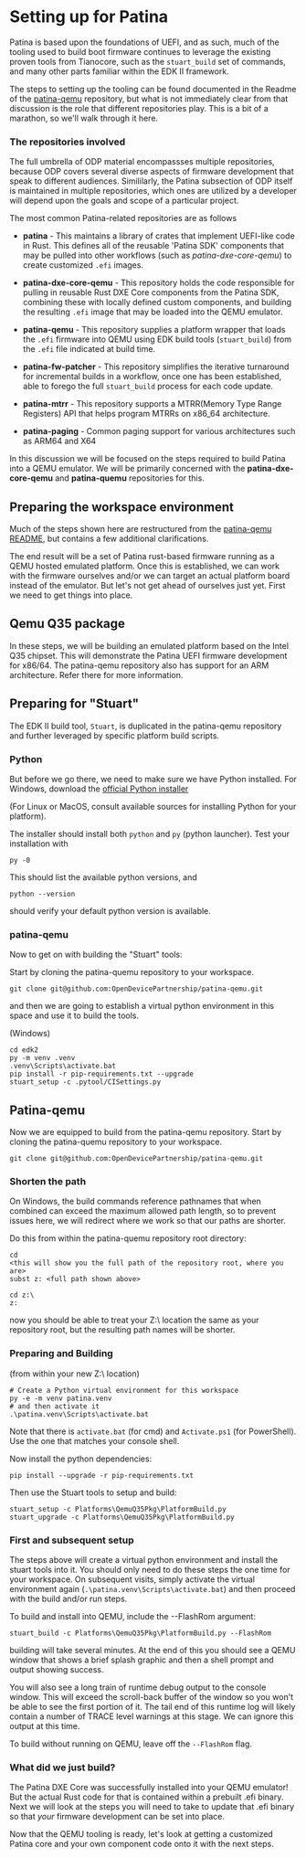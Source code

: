 # Setting up for Patina

Patina is based upon the foundations of UEFI, and as such, much of the tooling used to build boot firmware
continues to leverage the existing proven tools from Tianocore, such as the `stuart_build` set of commands, and many other parts familiar within the EDK II framework.

The steps to setting up the tooling can be found documented in the Readme of the [patina-qemu](https://github.com/OpenDevicePartnership/patina-qemu) repository, but what is not immediately clear from that discussion is the role that different repositories play.  This is a bit of a marathon, so we'll walk through it here.

### The repositories involved
The full umbrella of ODP material encompassses multiple repositories, because ODP covers several diverse aspects of firmware development that speak to different audiences.  Simililarly, the Patina subsection of ODP itself is maintained in multiple repositories, which ones are utilized by a developer will depend upon the goals and scope of a particular project.

The most common Patina-related repositories are as follows

- __patina__ - This maintains a library of crates that implement UEFI-like code in Rust. This defines all of the reusable
'Patina SDK' components that may be pulled into other workflows (such as _patina-dxe-core-qemu_) to create customized `.efi` images.

- __patina-dxe-core-qemu__ - This repository holds the code responsible for pulling in reusable Rust DXE Core components from the Patina SDK, combining these with locally defined custom components, and building the resulting `.efi` image that may be loaded into the QEMU emulator.

- __patina-qemu__ - This repository supplies a platform wrapper that loads the `.efi` firmware into QEMU using EDK build tools (`stuart_build`) from the `.efi` file indicated at build time.

- __patina-fw-patcher__ - This repository simplifies the iterative turnaround for incremental builds in a workflow, once one has been established, able to forego the full `stuart_build` process for each code update.

- __patina-mtrr__ - This repository supports a MTRR(Memory Type Range Registers) API that helps program MTRRs on x86_64 architecture.
- __patina-paging__ - Common paging support for various architectures such as ARM64 and X64

In this discussion we will be focused on the steps required to build Patina into a QEMU emulator.  We will be primarily concerned
with the __patina-dxe-core-qemu__ and __patina-quemu__ repositories for this.

## Preparing the workspace environment

Much of the steps shown here are restructured from the [patina-qemu README](https://github.com/OpenDevicePartnership/patina-qemu?tab=readme-ov-file#first-time-tool-setup-instructions-for-this-repository), but contains a few additional clarifications.

The end result will be a set of Patina rust-based firmware running as a QEMU hosted emulated platform.  Once this is established, we can work with the firmware ourselves and/or we can target an actual platform board instead of the emulator.  But let's not get ahead of ourselves just yet.  First we need to get things into place.

## Qemu Q35 package
In these steps, we will be building an emulated platform based on the Intel Q35 chipset. This will demonstrate the Patina UEFI firmware development for x86/64.  The patina-qemu repository also has support for an ARM architecture. Refer there for more information.

## Preparing for "Stuart"
The EDK II build tool, `Stuart`, is duplicated in the patina-qemu repository and further leveraged by specific platform build scripts.

### Python
But before we go there, we need to make sure we have Python installed.
For Windows, download the [official Python installer]( https://www.python.org/downloads/windows/)

(For Linux or MacOS, consult available sources for installing Python for your platform).

The installer should install both `python` and `py` (python launcher).  Test your installation with

```
py -0
```
This should list the available python versions, and

```
python --version
```
should verify your default python version is available.

### patina-qemu
Now to get on with building the "Stuart" tools:

Start by cloning the patina-quemu repository to your workspace.  

```
git clone git@github.com:OpenDevicePartnership/patina-qemu.git
```


and then we are going to establish a virtual python environment in this space and use it to build the tools.

(Windows)
```
cd edk2
py -m venv .venv
.venv\Scripts\activate.bat
pip install -r pip-requirements.txt --upgrade
stuart_setup -c .pytool/CISettings.py
```

## Patina-qemu
Now we are equipped to build from the patina-qemu repository.
Start by cloning the patina-quemu repository to your workspace.  

```
git clone git@github.com:OpenDevicePartnership/patina-qemu.git
```

### Shorten the path
On Windows, the build commands reference pathnames that when combined can exceed the maximum allowed path length, so to prevent issues here, we will redirect where we work so that our paths are shorter.

Do this from within the patina-quemu repository root directory:

```
cd
<this will show you the full path of the repository root, where you are>
subst z: <full path shown above>

cd z:\
z:
```

now you should be able to treat your Z:\ location the same as your repository root, but the resulting path names will be shorter.


### Preparing and Building
(from within your new Z:\ location)

```
# Create a Python virtual environment for this workspace
py -e -m venv patina.venv 
# and then activate it
.\patina.venv\Scripts\activate.bat
```
Note that there is `activate.bat` (for cmd) and `Activate.ps1` (for PowerShell).  Use the one that matches your console shell.

Now install the python dependencies:
```
pip install --upgrade -r pip-requirements.txt
```
Then use the Stuart tools to setup and build:
```
stuart_setup -c Platforms\QemuQ35Pkg\PlatformBuild.py
stuart_upgrade -c Platforms\QemuQ35Pkg\PlatformBuild.py

```
### First and subsequent setup 
The steps above will create a virtual python environment and install the stuart tools into it.
You should only need to do these steps the one time for your workspace.
On subsequent visits, simply activate the virtual environment again (`.\patina.venv\Scripts\activate.bat`) 
and then proceed with the build and/or run steps.

To build and install into QEMU, include the --FlashRom argument:
```
stuart_build -c Platforms\QemuQ35Pkg\PlatformBuild.py --FlashRom
```

building will take several minutes.  At the end of this you should see a QEMU window that shows a brief splash graphic and then a shell prompt and output showing success.

You will also see a long train of runtime debug output to the console window.  This will exceed the scroll-back buffer of the window so you won't be able to see the first portion of it.  The tail end of this runtime log will likely contain a number of TRACE level warnings at this stage.  We can ignore this output at this time.

To build without running on QEMU, leave off the `--FlashRom` flag.

### What did we just build?
The Patina DXE Core was successfully installed into your QEMU emulator!  But the actual Rust code for that is contained within a prebuilt .efi binary.  Next we will look at the steps you will need to take to update that .efi binary so that _your_ firmware development can be set into place.

Now that the QEMU tooling is ready, let's look at getting a customized Patina core and your own component code onto it with the next steps.


